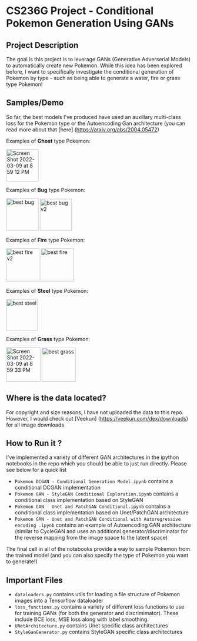 # CS236G Project - Conditional Pokemon Generation Using GANs

## Project Description

The goal is this project is to leverage GANs (Generative Adverserial Models) to automatically create new Pokemon. While this idea has been explored before, I want to specifically investigate the conditional generation of Pokemon by type - such as being able to generate a water, fire or grass type Pokemon!

## Samples/Demo
So far, the best models I've produced have used an auxillary multi-class loss for the Pokemon type or the Autoencoding Gan architecture (you can read more about that [here] (https://arxiv.org/abs/2004.05472) 


Examples of **Ghost** type Pokemon:

<img width="88" alt="Screen Shot 2022-03-09 at 8 59 12 PM" src="https://user-images.githubusercontent.com/5626138/157573362-f2a77cdb-5cb8-42be-85f0-ef8fdadd5a4f.png">

Examples of **Bug** type Pokemon:

<img width="88" alt="best bug" src="https://user-images.githubusercontent.com/5626138/157573227-f6405e5f-0391-449f-a576-579cc069c828.png">
<img width="86" alt="best bug v2" src="https://user-images.githubusercontent.com/5626138/157573228-9f168caf-9bf7-4b76-a4cc-3f1cddd26e3f.png">


Examples of **Fire** type Pokemon:

<img width="90" alt="best fire v2" src="https://user-images.githubusercontent.com/5626138/157573122-72256000-bb98-423c-bf0f-f61b842cc324.png">
<img width="90" alt="best fire" src="https://user-images.githubusercontent.com/5626138/157573130-fd41c3fd-11f1-4966-8e2f-296140ac4b4f.png">


Examples of **Steel** type Pokemon:

<img width="86" alt="best steel" src="https://user-images.githubusercontent.com/5626138/157573235-c6211680-df6e-4578-9dc0-4a8fe5d7dd36.png">


Examples of **Grass** type Pokemon:

<img width="93" alt="Screen Shot 2022-03-09 at 8 59 33 PM" src="https://user-images.githubusercontent.com/5626138/157573335-add49571-51ef-4389-9f9c-4da156b3bd7b.png">
<img width="92" alt="best grass" src="https://user-images.githubusercontent.com/5626138/157573243-e2cad7cf-7ba6-4ff4-9488-01df2f47e6f7.png">


## Where is the data located?

For copyright and size reasons, I have not uploaded the data to this repo. However, I would check out [Veekun] (https://veekun.com/dex/downloads) for all image downloads 

## How to Run it ?

I've implemented a variety of different GAN architectures in the ipython notebooks in the repo which you should be able to just run directly. Please see below for a quick list

- `Pokemon DCGAN - Conditional Generation Model.ipynb` contains a conditional DCGAN implementation
- `Pokemon GAN - StyleGAN Conditional Exploration.ipynb` contains a conditional class implementation based on StyleGAN
- `Pokemon GAN - Unet and PatchGAN Conditional.ipynb` contains a conditional class implementation based on Unet/PatchGAN architecture
- `Pokemon GAN - Unet and PatchGAN Conditional with Autoregressive encoding .ipynb` contains an example of Autoencoding GAN architecture (similar to CycleGAN and uses an additional generator/discriminator for the reverse mapping from the image space to the latent space)

The final cell in all of the notebooks provide a way to sample Pokemon from the trained model (and you can also specify the type of Pokemon you want to generate!)


## Important Files

- `dataloaders.py` contains utils for loading a file structure of Pokemon images into a Tensorflow dataloader
- `loss_functions.py` contains a variety of different loss functions to use for training GANs (for both the generator and discrimimator). These include BCE loss, MSE loss along with label smoothing.
- `UNetArchitecture.py` contains Unet specific class architectures
- `StyleGanGenerator.py` contains StyleGAN specific class architectures



